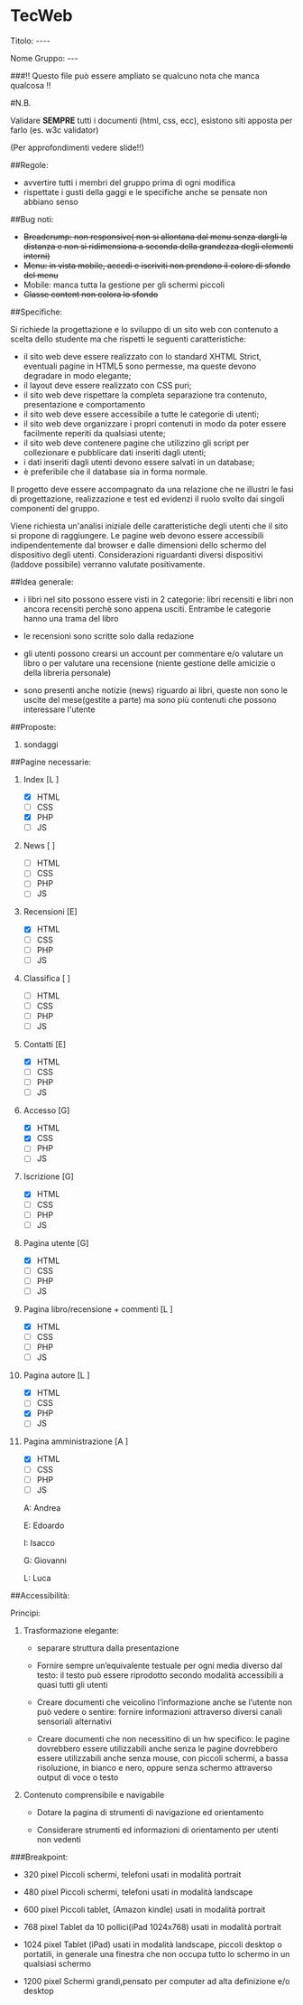 # TecWeb

Titolo: ----

Nome Gruppo: ---

###!! Questo file può essere ampliato se qualcuno nota che manca qualcosa !!

#N.B.
 
Validare **SEMPRE** tutti i documenti (html, css, ecc), esistono siti apposta per farlo (es. w3c validator)

(Per approfondimenti vedere slide!!)

##Regole:
- avvertire tutti i membri del gruppo prima di ogni modifica
- rispettate i gusti della gaggi e le specifiche anche se pensate non abbiano senso

##Bug noti:
- ~~Breadcrump: non responsive( non si allontana dal menu senza dargli la distanza e non si ridimensiona a seconda della grandezza degli elementi interni)~~
- ~~Menu: in vista mobile, accedi e iscriviti non prendono il colore di sfondo del menu~~
- Mobile: manca tutta la gestione per gli schermi piccoli
- ~~Classe content non colora lo sfondo~~

##Specifiche:

Si richiede la progettazione e lo sviluppo di un sito web con contenuto a scelta dello studente ma che rispetti le seguenti caratteristiche:

- il sito web deve essere realizzato con lo standard XHTML Strict, eventuali pagine in HTML5 sono permesse, 
ma queste devono degradare in modo elegante;
- il layout deve essere realizzato con CSS puri;
- il sito web deve rispettare la completa separazione tra contenuto, presentazione e comportamento
- il sito web deve essere accessibile a tutte le categorie di utenti;
- il sito web deve organizzare i propri contenuti in modo da poter essere facilmente reperiti 
da qualsiasi utente;
- il sito web deve contenere pagine che utilizzino gli script per collezionare e pubblicare dati 
inseriti dagli utenti;
- i dati inseriti dagli utenti devono essere salvati in un database;
- è preferibile che il database sia in forma normale.

Il progetto deve essere accompagnato da una relazione che ne illustri le fasi di progettazione, realizzazione e test ed evidenzi il ruolo svolto dai 
singoli componenti del gruppo.

Viene richiesta un'analisi iniziale delle caratteristiche degli utenti che il sito si propone di raggiungere. Le pagine web devono essere accessibili 
indipendentemente dal browser e dalle dimensioni dello schermo del dispositivo degli utenti. 
Considerazioni riguardanti diversi dispositivi (laddove possibile) verranno valutate 
positivamente.

##Idea generale:

- i libri nel sito possono essere visti in 2 categorie: libri recensiti e libri non 
 ancora recensiti perchè sono appena usciti. Entrambe le categorie hanno una trama del libro

- le recensioni sono scritte solo dalla redazione

- gli utenti possono crearsi un account per commentare e/o valutare un libro o per valutare una recensione
 (niente gestione delle amicizie o della libreria personale)

- sono presenti anche notizie (news) riguardo ai libri, queste non sono le uscite del mese(gestite a parte)
 ma sono più contenuti che possono interessare l'utente

##Proposte:
1. sondaggi


##Pagine necessarie:

1. Index [L ]	
	- [X] HTML
	- [ ] CSS
	- [X] PHP
	- [ ] JS
	
2. News [ ]
	- [ ] HTML
	- [ ] CSS
	- [ ] PHP
	- [ ] JS
3. Recensioni [E]
	- [X] HTML
	- [ ] CSS
	- [ ] PHP
	- [ ] JS
4. Classifica [ ]
	- [ ] HTML
	- [ ] CSS
	- [ ] PHP
	- [ ] JS
5. Contatti [E]
	- [X] HTML
	- [ ] CSS
	- [ ] PHP
	- [ ] JS
6. Accesso [G]
	- [X] HTML
	- [X] CSS
	- [ ] PHP
	- [ ] JS
7. Iscrizione [G]
	- [X] HTML
	- [ ] CSS
	- [ ] PHP
	- [ ] JS
8. Pagina utente [G]
	- [X] HTML
	- [ ] CSS
	- [ ] PHP
	- [ ] JS
9. Pagina libro/recensione + commenti [L ]
	- [X] HTML
	- [ ] CSS
	- [ ] PHP
	- [ ] JS
10. Pagina autore [L ]
	- [X] HTML
	- [ ] CSS
	- [X] PHP
	- [ ] JS
11. Pagina amministrazione [A ]
	- [X] HTML
	- [ ] CSS
	- [ ] PHP
	- [ ] JS

	A: Andrea
	
	E: Edoardo
	
	I: Isacco
	
	G: Giovanni
	
	L: Luca

##Accessibilità:

Principi:

1. Trasformazione elegante:

	* separare struttura dalla presentazione

	* Fornire sempre un’equivalente testuale per ogni media diverso dal testo: il testo può 
	 essere riprodotto secondo modalità accessibili a quasi tutti gli utenti

	* Creare documenti che veicolino l’informazione anche se l’utente non può vedere o sentire: 
	 fornire informazioni attraverso diversi canali sensoriali alternativi

	* Creare documenti che non necessitino di un hw specifico: 
	 le pagine dovrebbero essere utilizzabili anche senza 
	 le pagine dovrebbero essere utilizzabili anche senza 
	 mouse, con piccoli schermi, a bassa risoluzione, in bianco 
	 e nero, oppure senza schermo attraverso output di voce o 
	 testo

2. Contenuto comprensibile e navigabile

	* Dotare la pagina di strumenti di navigazione ed orientamento

	* Considerare strumenti ed informazioni di orientamento per utenti non vedenti

###Breakpoint:

* 320 pixel   Piccoli schermi, telefoni usati in modalità portrait

* 480 pixel   Piccoli schermi, telefoni usati in modalità landscape
* 600 pixel   Piccoli tablet, (Amazon kindle) usati in modalità portrait
* 768 pixel   Tablet da 10 pollici(iPad 1024x768) usati in modalità portrait

* 1024 pixel  Tablet (iPad) usati in modalità landscape, piccoli desktop o portatili, in generale una finestra che non occupa tutto lo schermo in un qualsiasi schermo

* 1200 pixel Schermi grandi,pensato per computer ad alta definizione e/o desktop
